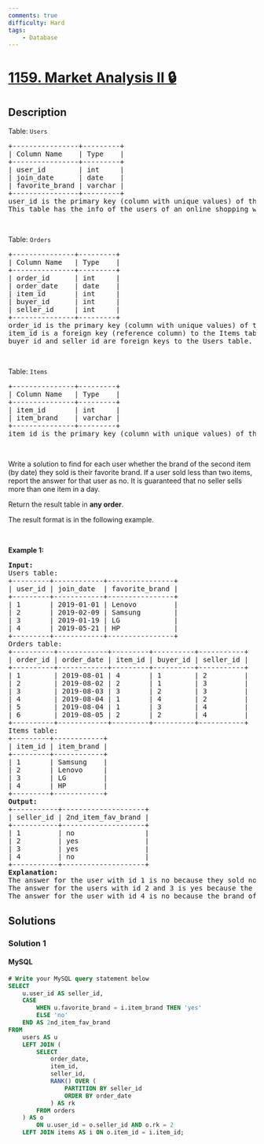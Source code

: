 ```yaml
---
comments: true
difficulty: Hard
tags:
    - Database
---
```


<!-- problem:start -->

# [1159. Market Analysis II 🔒](https://leetcode.com/problems/market-analysis-ii)

## Description

<!-- description:start -->

<p>Table: <code>Users</code></p>

<pre>
+----------------+---------+
| Column Name    | Type    |
+----------------+---------+
| user_id        | int     |
| join_date      | date    |
| favorite_brand | varchar |
+----------------+---------+
user_id is the primary key (column with unique values) of this table.
This table has the info of the users of an online shopping website where users can sell and buy items.
</pre>

<p>&nbsp;</p>

<p>Table: <code>Orders</code></p>

<pre>
+---------------+---------+
| Column Name   | Type    |
+---------------+---------+
| order_id      | int     |
| order_date    | date    |
| item_id       | int     |
| buyer_id      | int     |
| seller_id     | int     |
+---------------+---------+
order_id is the primary key (column with unique values) of this table.
item_id is a foreign key (reference column) to the Items table.
buyer_id and seller_id are foreign keys to the Users table.
</pre>

<p>&nbsp;</p>

<p>Table: <code>Items</code></p>

<pre>
+---------------+---------+
| Column Name   | Type    |
+---------------+---------+
| item_id       | int     |
| item_brand    | varchar |
+---------------+---------+
item_id is the primary key (column with unique values) of this table.
</pre>

<p>&nbsp;</p>

<p>Write a solution to find for each user whether the brand of the second item (by date) they sold is their favorite brand. If a user sold less than two items, report the answer for that user as no. It is guaranteed that no seller sells more than one item in a day.</p>

<p>Return the result table in <strong>any order</strong>.</p>

<p>The result format is in the following example.</p>

<p>&nbsp;</p>
<p><strong class="example">Example 1:</strong></p>

<pre>
<strong>Input:</strong> 
Users table:
+---------+------------+----------------+
| user_id | join_date  | favorite_brand |
+---------+------------+----------------+
| 1       | 2019-01-01 | Lenovo         |
| 2       | 2019-02-09 | Samsung        |
| 3       | 2019-01-19 | LG             |
| 4       | 2019-05-21 | HP             |
+---------+------------+----------------+
Orders table:
+----------+------------+---------+----------+-----------+
| order_id | order_date | item_id | buyer_id | seller_id |
+----------+------------+---------+----------+-----------+
| 1        | 2019-08-01 | 4       | 1        | 2         |
| 2        | 2019-08-02 | 2       | 1        | 3         |
| 3        | 2019-08-03 | 3       | 2        | 3         |
| 4        | 2019-08-04 | 1       | 4        | 2         |
| 5        | 2019-08-04 | 1       | 3        | 4         |
| 6        | 2019-08-05 | 2       | 2        | 4         |
+----------+------------+---------+----------+-----------+
Items table:
+---------+------------+
| item_id | item_brand |
+---------+------------+
| 1       | Samsung    |
| 2       | Lenovo     |
| 3       | LG         |
| 4       | HP         |
+---------+------------+
<strong>Output:</strong> 
+-----------+--------------------+
| seller_id | 2nd_item_fav_brand |
+-----------+--------------------+
| 1         | no                 |
| 2         | yes                |
| 3         | yes                |
| 4         | no                 |
+-----------+--------------------+
<strong>Explanation:</strong> 
The answer for the user with id 1 is no because they sold nothing.
The answer for the users with id 2 and 3 is yes because the brands of their second sold items are their favorite brands.
The answer for the user with id 4 is no because the brand of their second sold item is not their favorite brand.
</pre>

<!-- description:end -->

## Solutions

<!-- solution:start -->

### Solution 1

<!-- tabs:start -->

#### MySQL

```sql
# Write your MySQL query statement below
SELECT
    u.user_id AS seller_id,
    CASE
        WHEN u.favorite_brand = i.item_brand THEN 'yes'
        ELSE 'no'
    END AS 2nd_item_fav_brand
FROM
    users AS u
    LEFT JOIN (
        SELECT
            order_date,
            item_id,
            seller_id,
            RANK() OVER (
                PARTITION BY seller_id
                ORDER BY order_date
            ) AS rk
        FROM orders
    ) AS o
        ON u.user_id = o.seller_id AND o.rk = 2
    LEFT JOIN items AS i ON o.item_id = i.item_id;
```

<!-- tabs:end -->

<!-- solution:end -->

<!-- problem:end -->

